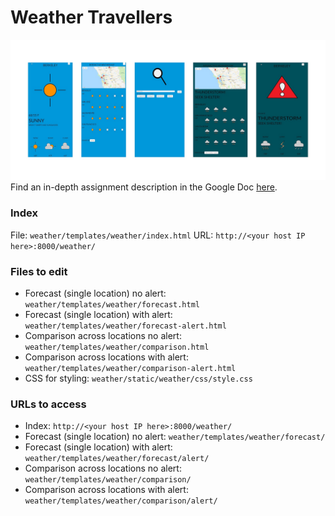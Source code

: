 # Weather Travellers
![](fullsizeoutput_9d3.jpeg)
Find an in-depth assignment description in the Google Doc [here](https://docs.google.com/document/d/1NkYk-5-kEvDQqUkZbKvcAOOfTQlVvTU36g0f_EcGxmA/edit?usp=sharing). 

### Index
File: `weather/templates/weather/index.html`
URL: `http://<your host IP here>:8000/weather/`

### Files to edit
* Forecast (single location) no alert: `weather/templates/weather/forecast.html`
* Forecast (single location) with alert: `weather/templates/weather/forecast-alert.html`
* Comparison across locations no alert: `weather/templates/weather/comparison.html`
* Comparison across locations with alert: `weather/templates/weather/comparison-alert.html`
* CSS for styling: `weather/static/weather/css/style.css`

### URLs to access
* Index: `http://<your host IP here>:8000/weather/`
* Forecast (single location) no alert: `weather/templates/weather/forecast/`
* Forecast (single location) with alert: `weather/templates/weather/forecast/alert/`
* Comparison across locations no alert: `weather/templates/weather/comparison/`
* Comparison across locations with alert: `weather/templates/weather/comparison/alert/`

